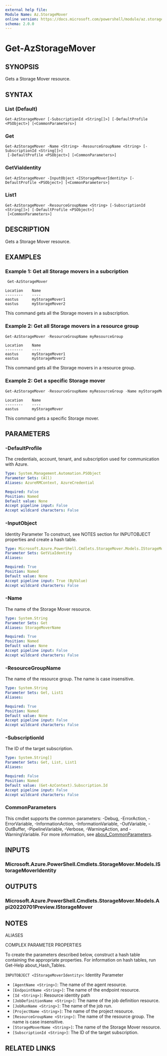 ```yaml
---
external help file:
Module Name: Az.StorageMover
online version: https://docs.microsoft.com/powershell/module/az.storagemover/get-azstoragemover
schema: 2.0.0
---
```


# Get-AzStorageMover

## SYNOPSIS
Gets a Storage Mover resource.

## SYNTAX

### List (Default)
```
Get-AzStorageMover [-SubscriptionId <String[]>] [-DefaultProfile <PSObject>] [<CommonParameters>]
```

### Get
```
Get-AzStorageMover -Name <String> -ResourceGroupName <String> [-SubscriptionId <String[]>]
 [-DefaultProfile <PSObject>] [<CommonParameters>]
```

### GetViaIdentity
```
Get-AzStorageMover -InputObject <IStorageMoverIdentity> [-DefaultProfile <PSObject>] [<CommonParameters>]
```

### List1
```
Get-AzStorageMover -ResourceGroupName <String> [-SubscriptionId <String[]>] [-DefaultProfile <PSObject>]
 [<CommonParameters>]
```

## DESCRIPTION
Gets a Storage Mover resource.

## EXAMPLES

### Example 1: Get all Storage movers in a subcription
```powershell
 Get-AzStorageMover
```

```output
Location    Name
--------    ----
eastus      myStorageMover1
eastus      myStorageMover2
```

This command gets all the Storage movers in a subscription.

### Example 2: Get all Storage movers in a resource group
```powershell
Get-AzStorageMover -ResourceGroupName myResourceGroup
```

```output
Location    Name
--------    ----
eastus		myStorageMover1
eastus      myStorageMover2
```

This command gets all the Storage movers in a resource group.

### Example 2: Get a specific Storage mover
```powershell
Get-AzStorageMover -ResourceGroupName myResourceGroup -Name myStorageMover
```

```output
Location    Name
--------    ----
eastus		myStorageMover
```

This command gets a specific Storage mover.

## PARAMETERS

### -DefaultProfile
The credentials, account, tenant, and subscription used for communication with Azure.

```yaml
Type: System.Management.Automation.PSObject
Parameter Sets: (All)
Aliases: AzureRMContext, AzureCredential

Required: False
Position: Named
Default value: None
Accept pipeline input: False
Accept wildcard characters: False
```

### -InputObject
Identity Parameter
To construct, see NOTES section for INPUTOBJECT properties and create a hash table.

```yaml
Type: Microsoft.Azure.PowerShell.Cmdlets.StorageMover.Models.IStorageMoverIdentity
Parameter Sets: GetViaIdentity
Aliases:

Required: True
Position: Named
Default value: None
Accept pipeline input: True (ByValue)
Accept wildcard characters: False
```

### -Name
The name of the Storage Mover resource.

```yaml
Type: System.String
Parameter Sets: Get
Aliases: StorageMoverName

Required: True
Position: Named
Default value: None
Accept pipeline input: False
Accept wildcard characters: False
```

### -ResourceGroupName
The name of the resource group.
The name is case insensitive.

```yaml
Type: System.String
Parameter Sets: Get, List1
Aliases:

Required: True
Position: Named
Default value: None
Accept pipeline input: False
Accept wildcard characters: False
```

### -SubscriptionId
The ID of the target subscription.

```yaml
Type: System.String[]
Parameter Sets: Get, List, List1
Aliases:

Required: False
Position: Named
Default value: (Get-AzContext).Subscription.Id
Accept pipeline input: False
Accept wildcard characters: False
```

### CommonParameters
This cmdlet supports the common parameters: -Debug, -ErrorAction, -ErrorVariable, -InformationAction, -InformationVariable, -OutVariable, -OutBuffer, -PipelineVariable, -Verbose, -WarningAction, and -WarningVariable. For more information, see [about_CommonParameters](http://go.microsoft.com/fwlink/?LinkID=113216).

## INPUTS

### Microsoft.Azure.PowerShell.Cmdlets.StorageMover.Models.IStorageMoverIdentity

## OUTPUTS

### Microsoft.Azure.PowerShell.Cmdlets.StorageMover.Models.Api20220701Preview.IStorageMover

## NOTES

ALIASES

COMPLEX PARAMETER PROPERTIES

To create the parameters described below, construct a hash table containing the appropriate properties. For information on hash tables, run Get-Help about_Hash_Tables.


`INPUTOBJECT <IStorageMoverIdentity>`: Identity Parameter
  - `[AgentName <String>]`: The name of the agent resource.
  - `[EndpointName <String>]`: The name of the endpoint resource.
  - `[Id <String>]`: Resource identity path
  - `[JobDefinitionName <String>]`: The name of the job definition resource.
  - `[JobRunName <String>]`: The name of the job run.
  - `[ProjectName <String>]`: The name of the project resource.
  - `[ResourceGroupName <String>]`: The name of the resource group. The name is case insensitive.
  - `[StorageMoverName <String>]`: The name of the Storage Mover resource.
  - `[SubscriptionId <String>]`: The ID of the target subscription.

## RELATED LINKS

